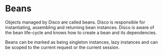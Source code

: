 # Beans

Objects managed by Disco are called beans. Disco is responsible for
instantiating, assembling and returning bean instances. Disco is aware of
the bean life-cycle and knows how to create a bean and its dependencies.

Beans can be marked as being singleton instances, lazy instances and
can be scoped to the current request or the current session.
